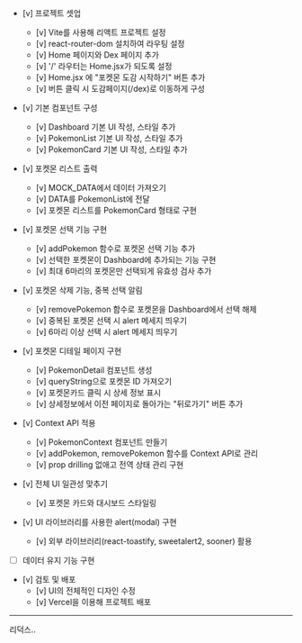 - [v] 프로젝트 셋업

  - [v] Vite를 사용해 리액트 프로젝트 설정
  - [v] react-router-dom 설치하여 라우팅 설정
  - [v] Home 페이지와 Dex 페이지 추가
  - [v] '/' 라우터는 Home.jsx가 되도록 설정
  - [v] Home.jsx 에 "포켓몬 도감 시작하기" 버튼 추가
  - [v] 버튼 클릭 시 도감페이지(/dex)로 이동하게 구성

- [v] 기본 컴포넌트 구성

  - [v] Dashboard 기본 UI 작성, 스타일 추가
  - [v] PokemonList 기본 UI 작성, 스타일 추가
  - [v] PokemonCard 기본 UI 작성, 스타일 추가

- [v] 포켓몬 리스트 출력

  - [v] MOCK_DATA에서 데이터 가져오기
  - [v] DATA를 PokemonList에 전달
  - [v] 포켓몬 리스트를 PokemonCard 형태로 구현

- [v] 포켓몬 선택 기능 구현

  - [v] addPokemon 함수로 포켓몬 선택 기능 추가
  - [v] 선택한 포켓몬이 Dashboard에 추가되는 기능 구현
  - [v] 최대 6마리의 포켓몬만 선택되게 유효성 검사 추가

- [v] 포켓몬 삭제 기능, 중복 선택 알림

  - [v] removePokemon 함수로 포켓몬을 Dashboard에서 선택 해제
  - [v] 중복된 포켓몬 선택 시 alert 메세지 띄우기
  - [v] 6마리 이상 선택 시 alert 메세지 띄우기

- [v] 포켓몬 디테일 페이지 구현

  - [v] PokemonDetail 컴포넌트 생성
  - [v] queryString으로 포켓몬 ID 가져오기
  - [v] 포켓몬카드 클릭 시 상세 정보 표시
  - [v] 상세정보에서 이전 페이지로 돌아가는 "뒤로가기" 버튼 추가

- [v] Context API 적용

  - [v] PokemonContext 컴포넌트 만들기
  - [v] addPokemon, removePokemon 함수를 Context API로 관리
  - [v] prop drilling 없애고 전역 상태 관리 구현

- [v] 전체 UI 일관성 맞추기

  - [v] 포켓몬 카드와 대시보드 스타일링

- [v] UI 라이브러리를 사용한 alert(modal) 구현

  - [v] 외부 라이브러리(react-toastify, sweetalert2, sooner) 활용

- [ ] 데이터 유지 기능 구현

- [v] 검토 및 배포
  - [v] UI의 전체적인 디자인 수정
  - [v] Vercel을 이용해 프로젝트 배포

---

리덕스..

